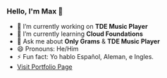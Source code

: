### Hello, I'm Max 👋

- 🔭 I’m currently working on **TDE Music Player**
- 🌱 I’m currently learning **Cloud Foundations**
- 💬 Ask me about **Only Grams** & **TDE Music Player**
- 😄 Pronouns: He/Him
- ⚡ Fun fact: Yo hablo Español, Aleman, e Ingles.
- [Visit Portfolio Page](https://mantezana1998.github.io/portfolio/)
